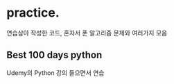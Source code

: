 # practice.
연습삼아 작성한 코드, 혼자서 푼 알고리즘 문제와 여러가지 모음

## Best 100 days python
Udemy의 Python 강의 들으면서 연습

## 